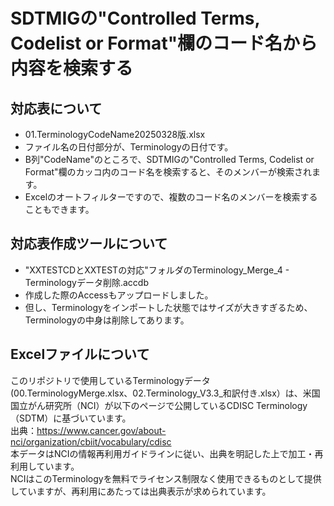 # SDTMIGの"Controlled Terms, Codelist or Format"欄のコード名から内容を検索する
## 対応表について
- 01.TerminologyCodeName20250328版.xlsx
- ファイル名の日付部分が、Terminologyの日付です。
- B列"CodeName"のところで、SDTMIGの"Controlled Terms, Codelist or Format"欄のカッコ内のコード名を検索すると、そのメンバーが検索されます。
- Excelのオートフィルターですので、複数のコード名のメンバーを検索することもできます。
## 対応表作成ツールについて
- "XXTESTCDとXXTESTの対応"フォルダのTerminology_Merge_4 - Terminologyデータ削除.accdb
- 作成した際のAccessもアップロードしました。
- 但し、Terminologyをインポートした状態ではサイズが大きすぎるため、Terminologyの中身は削除してあります。
## Excelファイルについて
このリポジトリで使用しているTerminologyデータ(00.TerminologyMerge.xlsx、02.Terminology_V3.3_和訳付き.xlsx）は、米国国立がん研究所（NCI）が以下のページで公開しているCDISC Terminology（SDTM）に基づいています。  
出典：https://www.cancer.gov/about-nci/organization/cbiit/vocabulary/cdisc  
本データはNCIの情報再利用ガイドラインに従い、出典を明記した上で加工・再利用しています。  
NCIはこのTerminologyを無料でライセンス制限なく使用できるものとして提供していますが、再利用にあたっては出典表示が求められています。
